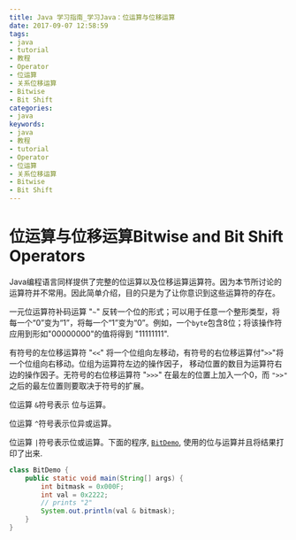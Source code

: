 ```yaml
---
title: Java 学习指南_学习Java：位运算与位移运算
date: 2017-09-07 12:58:59
tags: 
- java
- tutorial
- 教程
- Operator
- 位运算
- 关系位移运算
- Bitwise
- Bit Shift
categories:
- java	
keywords:
- java
- 教程
- tutorial
- Operator
- 位运算
- 关系位移运算
- Bitwise
- Bit Shift
---
```


# 位运算与位移运算Bitwise and Bit Shift Operators

Java编程语言同样提供了完整的位运算以及位移运算运算符。因为本节所讨论的运算符并不常用。因此简单介绍，目的只是为了让你意识到这些运算符的存在。

一元位运算符补码运算 "`~`" 反转一个位的形式；可以用于任意一个整形类型，将每一个“0”变为“1”，将每一个“1”变为“0”。例如，一个`byte`包含8位；将该操作符应用到形如"00000000"的值将得到 "11111111".

有符号的左位移运算符 "`<<`" 将一个位组向左移动，有符号的右位移运算付"`>>`"将一个位组向右移动。位组为运算符左边的操作因子， 移动位置的数目为运算符右边的操作因子。无符号的右位移运算符 "`>>>`" 在最左的位置上加入一个0，而 `">>"` 之后的最左位置则要取决于符号的扩展。

位运算 `&`符号表示 位与运算。

位运算 `^`符号表示位异或运算。

位运算 `|`符号表示位或运算。下面的程序, [`BitDemo`](http://docs.oracle.com/javase/tutorial/java/nutsandbolts/examples/BitDemo.java), 使用的位与运算并且将结果打印了出来.

```java
class BitDemo {
    public static void main(String[] args) {
        int bitmask = 0x000F;
        int val = 0x2222;
        // prints "2"
        System.out.println(val & bitmask);
    }
}
```


